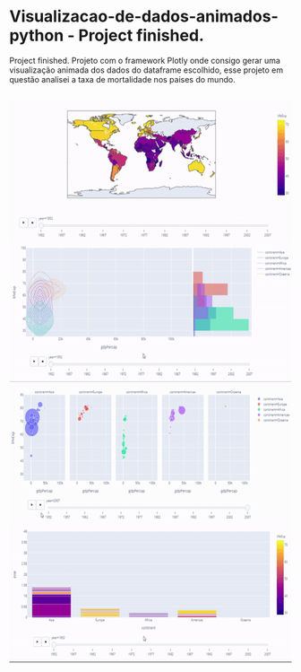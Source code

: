 # Visualizacao-de-dados-animados-python - Project finished.
Project finished. Projeto com o framework Plotly onde consigo gerar uma visualização animada dos dados do dataframe escolhido, esse projeto em questão analisei a taxa de mortalidade nos paises do mundo.

<div  align="center"> 
  <div style="display: inline_block"><br>
    <img align="center" height="250" alt="coding-time" src="LifeExp.gif">
    <img align="center" height="250" alt="coding-time" src="LifeExpvsGDP.gif">
    <img align="center" height="250" alt="coding-time" src="LifeExpvsGDPScatter.gif">
    <img align="center" height="250" alt="coding-time" src="Pop.gif">
   
